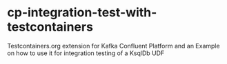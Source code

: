 # cp-integration-test-with-testcontainers
Testcontainers.org extension for Kafka Confluent Platform and an Example on how to use it for integration testing of a KsqlDb UDF
